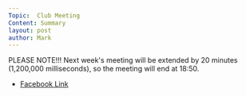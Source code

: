 ```yaml
---
Topic:  Club Meeting
Content: Summary
layout: post
author: Mark
---
```

PLEASE NOTE!!! Next week's meeting will be extended by 20 minutes (1,200,000 milliseconds), so the meeting will end at 18:50.



* [Facebook Link](https://www.facebook.com/720665616418529/posts/749970453488045)


